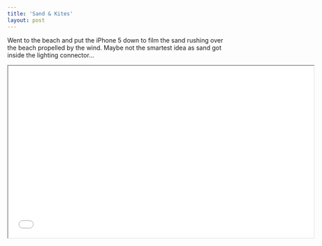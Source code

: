 ```yaml
---
title: 'Sand & Kites'
layout: post
---
```

Went to the beach and put the iPhone 5 down to film the sand rushing over the beach propelled by the wind. Maybe not the smartest idea as sand got inside the lighting connector…

<iframe width="700" height="394" src="//www.youtube.com/embed/GLyl401Y-1M?rel=0" allowfullscreen></iframe>
